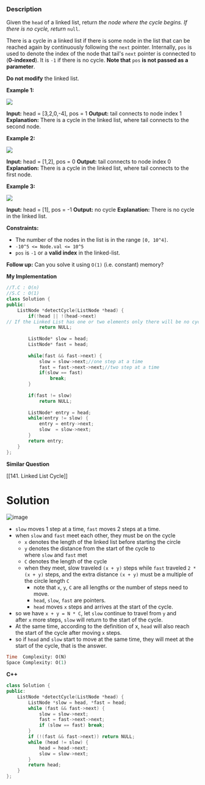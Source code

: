 ### Description

Given the `head` of a linked list, return _the node where the cycle begins. If there is no cycle, return_ `null`.

There is a cycle in a linked list if there is some node in the list that can be reached again by continuously following the `next` pointer. Internally, `pos` is used to denote the index of the node that tail's `next` pointer is connected to (**0-indexed**). It is `-1` if there is no cycle. **Note that** `pos` **is not passed as a parameter**.

**Do not modify** the linked list.

**Example 1:**

![](https://assets.leetcode.com/uploads/2018/12/07/circularlinkedlist.png)

**Input:** head = \[3,2,0,-4], pos = 1
**Output:** tail connects to node index 1
**Explanation:** There is a cycle in the linked list, where tail connects to the second node.

**Example 2:**

![](https://assets.leetcode.com/uploads/2018/12/07/circularlinkedlist_test2.png)

**Input:** head = \[1,2], pos = 0
**Output:** tail connects to node index 0
**Explanation:** There is a cycle in the linked list, where tail connects to the first node.

**Example 3:**

![](https://assets.leetcode.com/uploads/2018/12/07/circularlinkedlist_test3.png)

**Input:** head = \[1], pos = -1
**Output:** no cycle
**Explanation:** There is no cycle in the linked list.

**Constraints:**

- The number of the nodes in the list is in the range `[0, 10^4]`.
- `-10^5 <= Node.val <= 10^5`
- `pos` is `-1` or a **valid index** in the linked-list.

**Follow up:** Can you solve it using `O(1)` (i.e. constant) memory?

**My Implementation**

```cpp
//T.C : O(n)
//S.C : O(1)
class Solution {
public:
    ListNode *detectCycle(ListNode *head) {
        if(!head || !(head->next)
// If the Linked List has one or two elements only there will be no cycle in he LL 
            return NULL;
        
        ListNode* slow = head;
        ListNode* fast = head;
        
        while(fast && fast->next) {
            slow = slow->next;//one step at a time
            fast = fast->next->next;//two step at a time
            if(slow == fast)
                break;
        }
        
        if(fast != slow)
            return NULL;
        
        ListNode* entry = head;
        while(entry != slow) {
            entry = entry->next;
            slow  = slow->next;
        }
        return entry;
    }
};
```

**Similar Question**

[[141. Linked List Cycle]]

# Solution  
![image](https://assets.leetcode.com/users/images/eb4e7e41-f0a8-4648-b145-23a9764fcd57_1642561451.2184958.png)

- `slow` moves 1 step at a time, `fast` moves 2 steps at a time.
- when `slow` and `fast` meet each other, they must be on the cycle
    - `x` denotes the length of the linked list before starting the circle
    - `y` denotes the distance from the start of the cycle to where `slow` and `fast` met
    - `C` denotes the length of the cycle
    - when they meet, slow traveled `(x + y)` steps while `fast` traveled `2 * (x + y)` steps, and the extra distance `(x + y)` must be a multiple of the circle length `C`
        - note that `x`, `y`, `C` are all lengths or the number of steps need to move.
        - `head`, `slow`, `fast` are pointers.
        - `head` moves `x` steps and arrives at the start of the cycle.
- so we have `x + y = N * C`, let `slow` continue to travel from `y` and after `x` more steps, `slow` will return to the start of the cycle.
- At the same time, according to the definition of x, `head` will also reach the start of the cycle after moving `x` steps.
- so if `head` and `slow` start to move at the same time, they will meet at the start of the cycle, that is the answer.

```sql
Time  Complexity: O(N)
Space Complexity: O(1)
```

**C++**

```cpp
class Solution {
public:
    ListNode *detectCycle(ListNode *head) {
        ListNode *slow = head, *fast = head;
        while (fast && fast->next) {
            slow = slow->next;
            fast = fast->next->next;
            if (slow == fast) break;
        }
        if (!(fast && fast->next)) return NULL;
        while (head != slow) {
            head = head->next;
            slow = slow->next;
        }
        return head;
    }
};
```

